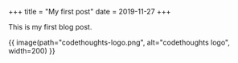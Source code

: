 +++
title = "My first post"
date = 2019-11-27
+++

This is my first blog post.


{{ image(path="codethoughts-logo.png", alt="codethoughts logo", width=200) }}
